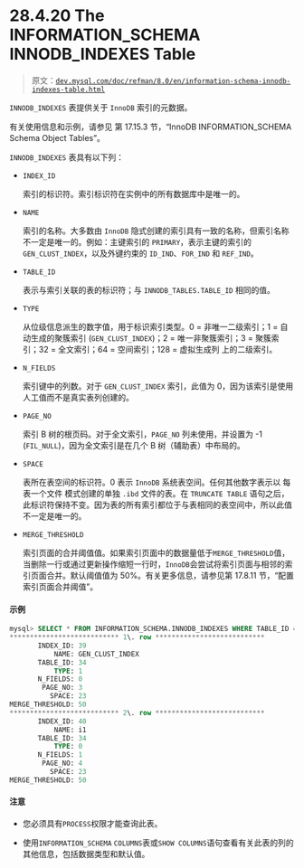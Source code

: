 # 28.4.20 The INFORMATION_SCHEMA INNODB_INDEXES Table

> 原文：[`dev.mysql.com/doc/refman/8.0/en/information-schema-innodb-indexes-table.html`](https://dev.mysql.com/doc/refman/8.0/en/information-schema-innodb-indexes-table.html)

`INNODB_INDEXES` 表提供关于 `InnoDB` 索引的元数据。

有关使用信息和示例，请参见 第 17.15.3 节，“InnoDB INFORMATION_SCHEMA Schema Object Tables”。

`INNODB_INDEXES` 表具有以下列：

+   `INDEX_ID`

    索引的标识符。索引标识符在实例中的所有数据库中是唯一的。

+   `NAME`

    索引的名称。大多数由 `InnoDB` 隐式创建的索引具有一致的名称，但索引名称不一定是唯一的。例如：主键索引的 `PRIMARY`，表示主键的索引的 `GEN_CLUST_INDEX`，以及外键约束的 `ID_IND`、`FOR_IND` 和 `REF_IND`。

+   `TABLE_ID`

    表示与索引关联的表的标识符；与 `INNODB_TABLES.TABLE_ID` 相同的值。

+   `TYPE`

    从位级信息派生的数字值，用于标识索引类型。0 = 非唯一二级索引；1 = 自动生成的聚簇索引 (`GEN_CLUST_INDEX`)；2 = 唯一非聚簇索引；3 = 聚簇索引；32 = 全文索引；64 = 空间索引；128 = 虚拟生成列 上的二级索引。

+   `N_FIELDS`

    索引键中的列数。对于 `GEN_CLUST_INDEX` 索引，此值为 0，因为该索引是使用人工值而不是真实表列创建的。

+   `PAGE_NO`

    索引 B 树的根页码。对于全文索引，`PAGE_NO` 列未使用，并设置为 -1 (`FIL_NULL`)，因为全文索引是在几个 B 树（辅助表）中布局的。

+   `SPACE`

    表所在表空间的标识符。0 表示 `InnoDB` 系统表空间。任何其他数字表示以 每表一个文件 模式创建的单独 `.ibd` 文件的表。在 `TRUNCATE TABLE` 语句之后，此标识符保持不变。因为表的所有索引都位于与表相同的表空间中，所以此值不一定是唯一的。

+   `MERGE_THRESHOLD`

    索引页面的合并阈值值。如果索引页面中的数据量低于`MERGE_THRESHOLD`值，当删除一行或通过更新操作缩短一行时，`InnoDB`会尝试将索引页面与相邻的索引页面合并。默认阈值值为 50%。有关更多信息，请参见第 17.8.11 节，“配置索引页面合并阈值”。

#### 示例

```sql
mysql> SELECT * FROM INFORMATION_SCHEMA.INNODB_INDEXES WHERE TABLE_ID = 34\G
*************************** 1\. row ***************************
       INDEX_ID: 39
           NAME: GEN_CLUST_INDEX
       TABLE_ID: 34
           TYPE: 1
       N_FIELDS: 0
        PAGE_NO: 3
          SPACE: 23
MERGE_THRESHOLD: 50
*************************** 2\. row ***************************
       INDEX_ID: 40
           NAME: i1
       TABLE_ID: 34
           TYPE: 0
       N_FIELDS: 1
        PAGE_NO: 4
          SPACE: 23
MERGE_THRESHOLD: 50
```

#### 注意

+   您必须具有`PROCESS`权限才能查询此表。

+   使用`INFORMATION_SCHEMA` `COLUMNS`表或`SHOW COLUMNS`语句查看有关此表的列的其他信息，包括数据类型和默认值。

